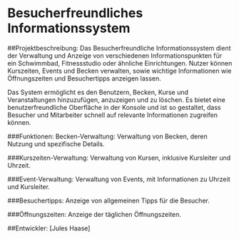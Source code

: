 Besucherfreundliches Informationssystem
===
##Projektbeschreibung:
Das Besucherfreundliche Informationssystem dient der Verwaltung und Anzeige von verschiedenen Informationspunkten für ein Schwimmbad, Fitnessstudio oder ähnliche Einrichtungen. Nutzer können Kurszeiten, Events und Becken verwalten, sowie wichtige Informationen wie Öffnungszeiten und Besuchertipps anzeigen lassen.

Das System ermöglicht es den Benutzern, Becken, Kurse und Veranstaltungen hinzuzufügen, anzuzeigen und zu löschen. Es bietet eine benutzerfreundliche Oberfläche in der Konsole und ist so gestaltet, dass Besucher und Mitarbeiter schnell auf relevante Informationen zugreifen können.

###Funktionen:
Becken-Verwaltung:
Verwaltung von Becken, deren Nutzung und spezifische Details.

###Kurszeiten-Verwaltung:
Verwaltung von Kursen, inklusive Kursleiter und Uhrzeit.

###Event-Verwaltung:
Verwaltung von Events, mit Informationen zu Uhrzeit und Kursleiter.

###Besuchertipps:
Anzeige von allgemeinen Tipps für die Besucher.

###Öffnungszeiten:
Anzeige der täglichen Öffnungszeiten.

##Entwickler:
[Jules Haase]
